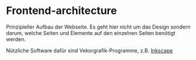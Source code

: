 Frontend-architecture
=====================
Prinzipieller Aufbau der Webseite. Es geht hier nicht um das Design sondern darum, welche Seiten und Elemente auf den einzelnen Seiten benötigt werden.

Nützliche Software dafür sind Vekorgrafik-Programme, z.B. [Inkscape][1] 

[1]: https://inkscape.org/de/
